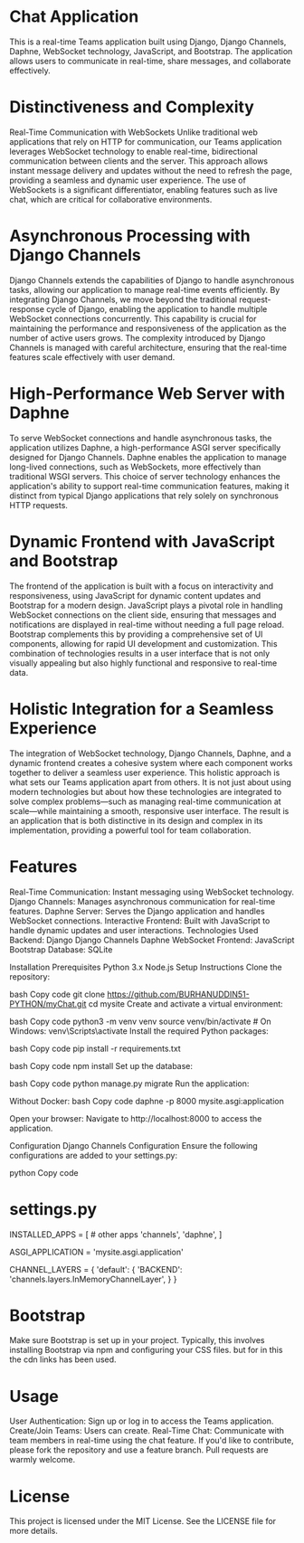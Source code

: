 # Chat Application
This is a real-time Teams application built using Django, Django Channels, Daphne, WebSocket technology, JavaScript, and Bootstrap. The application allows users to communicate in real-time, share messages, and collaborate effectively.

# Distinctiveness and Complexity
Real-Time Communication with WebSockets
Unlike traditional web applications that rely on HTTP for communication, our Teams application leverages WebSocket technology to enable real-time, bidirectional communication between clients and the server. This approach allows instant message delivery and updates without the need to refresh the page, providing a seamless and dynamic user experience. The use of WebSockets is a significant differentiator, enabling features such as live chat, which are critical for collaborative environments.

# Asynchronous Processing with Django Channels
Django Channels extends the capabilities of Django to handle asynchronous tasks, allowing our application to manage real-time events efficiently. By integrating Django Channels, we move beyond the traditional request-response cycle of Django, enabling the application to handle multiple WebSocket connections concurrently. This capability is crucial for maintaining the performance and responsiveness of the application as the number of active users grows. The complexity introduced by Django Channels is managed with careful architecture, ensuring that the real-time features scale effectively with user demand.

# High-Performance Web Server with Daphne
To serve WebSocket connections and handle asynchronous tasks, the application utilizes Daphne, a high-performance ASGI server specifically designed for Django Channels. Daphne enables the application to manage long-lived connections, such as WebSockets, more effectively than traditional WSGI servers. This choice of server technology enhances the application's ability to support real-time communication features, making it distinct from typical Django applications that rely solely on synchronous HTTP requests.

# Dynamic Frontend with JavaScript and Bootstrap
The frontend of the application is built with a focus on interactivity and responsiveness, using JavaScript for dynamic content updates and Bootstrap for a modern design. JavaScript plays a pivotal role in handling WebSocket connections on the client side, ensuring that messages and notifications are displayed in real-time without needing a full page reload. Bootstrap complements this by providing a comprehensive set of UI components, allowing for rapid UI development and customization. This combination of technologies results in a user interface that is not only visually appealing but also highly functional and responsive to real-time data.

# Holistic Integration for a Seamless Experience
The integration of WebSocket technology, Django Channels, Daphne, and a dynamic frontend creates a cohesive system where each component works together to deliver a seamless user experience. This holistic approach is what sets our Teams application apart from others. It is not just about using modern technologies but about how these technologies are integrated to solve complex problems—such as managing real-time communication at scale—while maintaining a smooth, responsive user interface. The result is an application that is both distinctive in its design and complex in its implementation, providing a powerful tool for team collaboration.


# Features
Real-Time Communication: Instant messaging using WebSocket technology.
Django Channels: Manages asynchronous communication for real-time features.
Daphne Server: Serves the Django application and handles WebSocket connections.
Interactive Frontend: Built with JavaScript to handle dynamic updates and user interactions.
Technologies Used
Backend:
Django
Django Channels
Daphne
WebSocket
Frontend:
JavaScript
Bootstrap
Database: SQLite



Installation
Prerequisites
Python 3.x
Node.js
Setup Instructions
Clone the repository:

bash
Copy code
git clone https://github.com/BURHANUDDIN51-PYTHON/myChat.git
cd mysite
Create and activate a virtual environment:

bash
Copy code
python3 -m venv venv
source venv/bin/activate  # On Windows: venv\Scripts\activate
Install the required Python packages:

bash
Copy code
pip install -r requirements.txt

bash
Copy code
npm install
Set up the database:

bash
Copy code
python manage.py migrate
Run the application:

Without Docker:
bash
Copy code
daphne -p 8000 mysite.asgi:application

Open your browser:
Navigate to http://localhost:8000 to access the application.

Configuration
Django Channels Configuration
Ensure the following configurations are added to your settings.py:

python
Copy code
# settings.py

INSTALLED_APPS = [
    # other apps
    'channels',
    'daphne',
]

ASGI_APPLICATION = 'mysite.asgi.application'


CHANNEL_LAYERS = {
    'default': {
        'BACKEND': 'channels.layers.InMemoryChannelLayer',
    }
}

# Bootstrap
Make sure Bootstrap is set up in your project. Typically, this involves installing Bootstrap via npm and configuring your CSS files.
but for in this the cdn links has been used.

# Usage
User Authentication: Sign up or log in to access the Teams application.
Create/Join Teams: Users can create.
Real-Time Chat: Communicate with team members in real-time using the chat feature.
If you'd like to contribute, please fork the repository and use a feature branch. Pull requests are warmly welcome.

# License
This project is licensed under the MIT License. See the LICENSE file for more details.